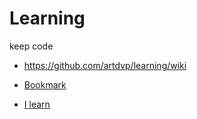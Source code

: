 # Learning

keep code

- https://github.com/artdvp/learning/wiki

- [Bookmark](/md/bookmarkcode.md)

- [I learn](/project/README.md)